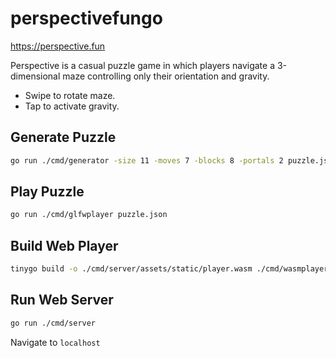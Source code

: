 perspectivefungo
================

https://perspective.fun

Perspective is a casual puzzle game in which players navigate a 3-dimensional maze controlling only their orientation and gravity.

- Swipe to rotate maze.
- Tap to activate gravity.

## Generate Puzzle

```sh
go run ./cmd/generator -size 11 -moves 7 -blocks 8 -portals 2 puzzle.json
```

## Play Puzzle

```sh
go run ./cmd/glfwplayer puzzle.json
```

## Build Web Player

```sh
tinygo build -o ./cmd/server/assets/static/player.wasm ./cmd/wasmplayer
```

## Run Web Server

```sh
go run ./cmd/server
```

Navigate to `localhost`
